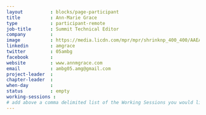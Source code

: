 ```yaml
---
layout          : blocks/page-participant
title           : Ann-Marie Grace
type            : participant-remote
job-title       : Summit Technical Editor
company         : 
image           : https://media.licdn.com/mpr/mpr/shrinknp_400_400/AAEAAQAAAAAAAAROAAAAJDE0YTlhMTU1LTM3ZDYtNDIyNi1hYjg3LWFmN2E2ZjkwMDZlMw.jpg
linkedin        : amgrace
twitter         : 05ambg
facebook        : 
website         : www.annmgrace.com
email           : ambg05.amg@gmail.com
project-leader  :
chapter-leader  :
when-day        :
status          : empty
working-sessions : 
# add above a comma delimited list of the Working Sessions you would like to attend (use the session's title)
---
```


<!-- put more details about participant here -->

